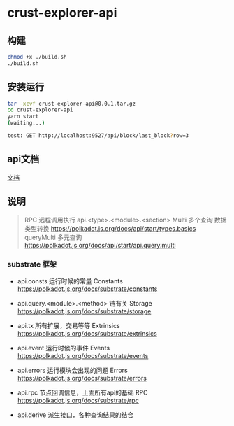 # crust-explorer-api

## 构建

```bash
chmod +x ./build.sh
./build.sh
```

## 安装运行

```bash
tar -xcvf crust-explorer-api@0.0.1.tar.gz
cd crust-explorer-api
yarn start
(waiting...)

test: GET http://localhost:9527/api/block/last_block?row=3

```

## api文档

[文档](./doc/api.md)

## 说明

> RPC 远程调用执行
> api.\<type\>.\<module\>.\<section\>
> Multi 多个查询
> 数据类型转换 <https://polkadot.js.org/docs/api/start/types.basics>
> queryMulti 多元查询 <https://polkadot.js.org/docs/api/start/api.query.multi>

### substrate 框架

- api.consts 运行时候的常量 Constants <https://polkadot.js.org/docs/substrate/constants>
- api.query.\<module\>.\<method\> 链有关 Storage  <https://polkadot.js.org/docs/substrate/storage>
- api.tx 所有扩展，交易等等 Extrinsics <https://polkadot.js.org/docs/substrate/extrinsics>
- api.event 运行时候的事件 Events  <https://polkadot.js.org/docs/substrate/events>
- api.errors 运行模块会出现的问题 Errors <https://polkadot.js.org/docs/substrate/errors>
- api.rpc 节点回调信息，上面所有api的基础  RPC <https://polkadot.js.org/docs/substrate/rpc>

- api.derive 派生接口，各种查询结果的结合
